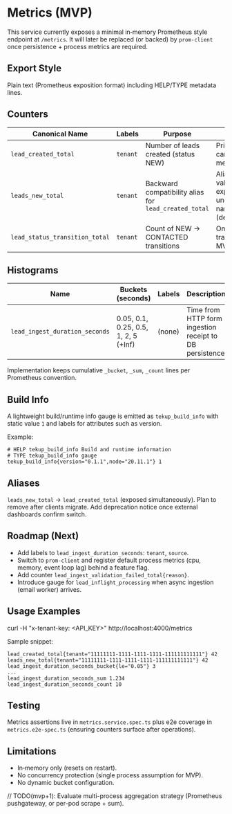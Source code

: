 # Metrics (MVP)

This service currently exposes a minimal in‑memory Prometheus style endpoint at `/metrics`.
It will later be replaced (or backed) by `prom-client` once persistence + process metrics are required.

## Export Style
Plain text (Prometheus exposition format) including HELP/TYPE metadata lines.

## Counters
| Canonical Name | Labels | Purpose | Notes |
| -------------- | ------ | ------- | ----- |
| `lead_created_total` | `tenant` | Number of leads created (status NEW) | Primary canonical metric |
| `leads_new_total` | `tenant` | Backward compatibility alias for `lead_created_total` | Alias: same value exposed under both names (deprecated) |
| `lead_status_transition_total` | `tenant` | Count of NEW -> CONTACTED transitions | Only allowed transition in MVP |

## Histograms
| Name | Buckets (seconds) | Labels | Description |
| ---- | ----------------- | ------ | ----------- |
| `lead_ingest_duration_seconds` | 0.05, 0.1, 0.25, 0.5, 1, 2, 5 (+Inf) | (none) | Time from HTTP form ingestion receipt to DB persistence |

Implementation keeps cumulative `_bucket`, `_sum`, `_count` lines per Prometheus convention.

## Build Info
A lightweight build/runtime info gauge is emitted as `tekup_build_info` with static value `1` and labels for attributes such as version.

Example:
```
# HELP tekup_build_info Build and runtime information
# TYPE tekup_build_info gauge
tekup_build_info{version="0.1.1",node="20.11.1"} 1
```

## Aliases
`leads_new_total` -> `lead_created_total` (exposed simultaneously). Plan to remove after clients migrate.
Add deprecation notice once external dashboards confirm switch.

## Roadmap (Next)
- Add labels to `lead_ingest_duration_seconds`: `tenant`, `source`.
- Switch to `prom-client` and register default process metrics (cpu, memory, event loop lag) behind a feature flag.
- Add counter `lead_ingest_validation_failed_total{reason}`.
- Introduce gauge for `lead_inflight_processing` when async ingestion (email worker) arrives.

## Usage Examples
curl -H "x-tenant-key: <API_KEY>" http://localhost:4000/metrics

Sample snippet:
```
lead_created_total{tenant="11111111-1111-1111-1111-111111111111"} 42
leads_new_total{tenant="11111111-1111-1111-1111-111111111111"} 42
lead_ingest_duration_seconds_bucket{le="0.05"} 3
...
lead_ingest_duration_seconds_sum 1.234
lead_ingest_duration_seconds_count 10
```

## Testing
Metrics assertions live in `metrics.service.spec.ts` plus e2e coverage in `metrics.e2e-spec.ts` (ensuring counters surface after operations).

## Limitations
- In‑memory only (resets on restart).
- No concurrency protection (single process assumption for MVP).
- No dynamic bucket configuration.

// TODO(mvp+1): Evaluate multi-process aggregation strategy (Prometheus pushgateway, or per-pod scrape + sum).
